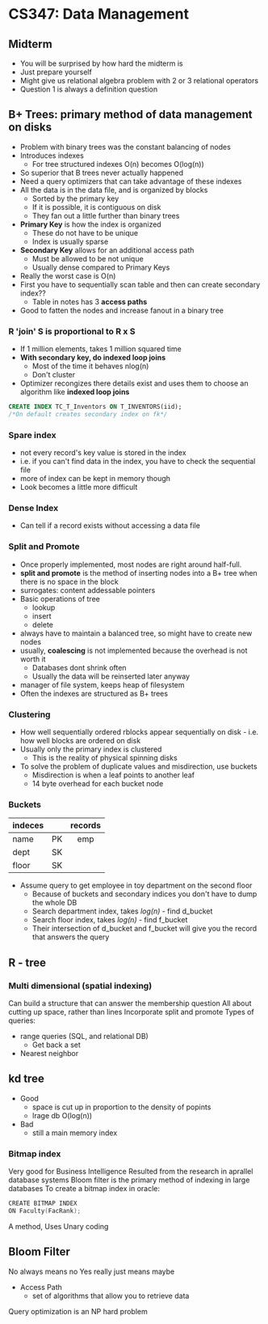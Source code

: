 # CS347: Data Management
## Midterm 
* You will be surprised by how hard the midterm is
* Just prepare yourself
* Might give us relational algebra problem with 2 or 3 relational operators
* Question 1 is always a definition question
## B+ Trees: primary method of data management on disks
* Problem with binary trees was the constant balancing of nodes
* Introduces indexes
    * For tree structured indexes O(n) becomes O(log(n))
* So superior that B trees never actually happened
* Need a query optimizers that can take advantage of these indexes
* All the data is in the data file, and is organized by blocks
    * Sorted by the primary key
    * If it is possible, it is contiguous on disk
    * They fan out a little further than binary trees
* **Primary Key** is how the index is organized
    * These do not have to be unique
    * Index is usually sparse
* **Secondary Key** allows for an additional access path
    * Must be allowed to be not unique
    * Usually dense compared to Primary Keys
* Really the worst case is O(n)
* First you have to sequentially scan table and then can create secondary index??
    * Table in notes has 3 **access paths**
* Good to fatten the nodes and increase fanout in a binary tree

### R 'join' S is proportional to R x S
* If 1 million elements, takes 1 million squared time
* **With secondary key, do indexed loop joins**
    * Most of the time it behaves nlog(n)
    * Don't cluster
* Optimizer recongizes there details exist and uses them to choose an algorithm like **indexed loop joins**
```SQL
CREATE INDEX TC_T_Inventors ON T_INVENTORS(iid); 
/*On default creates secondary index on fk*/
```

### Spare index ###
* not every record's key value is stored in the index
* i.e. if you can't find data in the index, you have to check the sequential file
* more of index can be kept in memory though
* Look becomes a little more difficult
### Dense Index ###
* Can tell if a record exists without accessing a data file
### Split and Promote ###
* Once properly implemented, most nodes are right around half-full.
* **split and promote** is the method of inserting nodes into a B+ tree when there is no space in the block
* surrogates: content addessable pointers
* Basic operations of tree
    * lookup
    * insert
    * delete
* always have to maintain a balanced tree, so might have to create new nodes
* usually, **coalescing** is not implemented because the overhead is not worth it
    * Databases dont shrink often
    * Usually the data will be reinserted later anyway
* manager of file system, keeps heap of filesystem
* Often the indexes are structured as B+ trees

### Clustering ###
* How well sequentially ordered rblocks appear sequentially on disk - i.e. how well blocks are ordered on disk
* Usually only the primary index is clustered
    * This is the reality of physical spinning disks
* To solve the problem of duplicate values and misdirection, use buckets
    * Misdirection is when a leaf points to another leaf
    * 14 byte overhead for each bucket node

### Buckets
|indeces| |records|
|-------|:-|:------:|
|name|PK|emp |
|dept|SK| |
|floor|SK| |
* Assume query to get employee in toy department on the second floor
    * Because of buckets and secondary indices you don't have to dump the whole DB
    * Search department index, takes *log(n)* - find d_bucket
    * Search floor index, takes *log(n)* - find f_bucket
    * Their intersection of d_bucket and f_bucket will give you the record that answers the query
## R - tree
### Multi dimensional (spatial indexing)
Can build a structure that can answer the membership question
All about cutting up space, rather than lines
Incorporate split and promote
Types of queries:
* range queries (SQL, and relational DB)
    * Get back a set
* Nearest neighbor
## kd tree
* Good
    * space is cut up in proportion to the density of popints
    * lrage db O(log(n))
* Bad
    * still a main memory index

### Bitmap index
Very good for Business Intelligence
Resulted from the research in aprallel database systems
Bloom filter is the primary method of indexing in large databases
To create a bitmap index in oracle:
```c++
CREATE BITMAP INDEX
ON Faculty(FacRank);
```
A method, Uses Unary coding

## Bloom Filter
No always means no
Yes really just means maybe

* Access Path
    * set of algorithms that allow you to retrieve data

Query optimization is an NP hard problem
